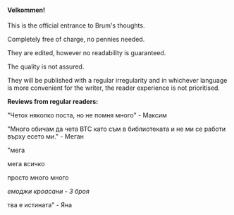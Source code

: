 
#### Velkommen!

This is the official entrance to Brum's thoughts. 

Completely free of charge, no pennies needed. 

They are edited, however no readability is guaranteed. 

The quality is not assured. 

They will be published with a regular irregularity and in whichever language is more convenient for the writer, the reader experience is not prioritised. 

**Reviews from regular readers:**

"Четох няколко поста, но не помня много" - Максим

"Много обичам да чета BTC като съм в библиотеката и не ми се работи върху есето ми." - Меган

"мега

мега всичко

просто много много

*емоджи кроасани - 3 броя*

тва е истината"  - Яна




